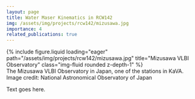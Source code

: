 ```yaml
---
layout: page
title: Water Maser Kinematics in RCW142
img: /assets/img/projects/rcw142/mizusawa.jpg
importance: 4
related_publications: true
---
```


<div class="row">
    <div class="col-sm mt-3 mt-md-0">
        {% include figure.liquid loading="eager" path="/assets/img/projects/rcw142/mizusawa.jpg" title="Mizusawa VLBI Observatory" class="img-fluid rounded z-depth-1" %}
    </div>
</div>
<div class="caption">
    The Mizusawa VLBI Observatory in Japan, one of the stations in KaVA. Image credit: National Astronomical Observatory of Japan
</div>

Text goes here.
